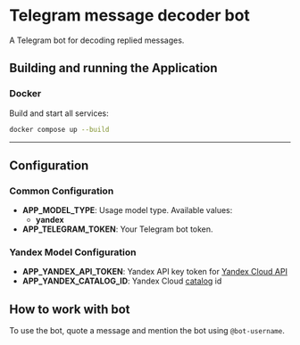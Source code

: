 # Telegram message decoder bot
A Telegram bot for decoding replied messages.

## Building and running the Application
### Docker
Build and start all services:

```bash
docker compose up --build
```
---
## Configuration
### Common Configuration
- **APP_MODEL_TYPE**: Usage model type. Available values:
  - **yandex**
- **APP_TELEGRAM_TOKEN**: Your Telegram bot token.

### Yandex Model Configuration
- **APP_YANDEX_API_TOKEN**: Yandex API key token for [Yandex Cloud API](https://yandex.cloud/en/docs/iam/concepts/authorization/api-key)
- **APP_YANDEX_CATALOG_ID**: Yandex Cloud [catalog](https://yandex.cloud/ru/docs/resource-manager/concepts/resources-hierarchy#folder) id

## How to work with bot
To use the bot, quote a message and mention the bot using `@bot-username`.
